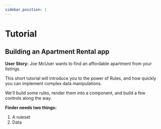 ```yaml
---
sidebar_position: 1
---
```


# Tutorial

## Building an Apartment Rental app

**User Story:** Joe McUser wants to find an affordable apartment from your listings.

This short tutorial will introduce you to the power of Rules, and how quickly you can implement complex data manipulations.

We'll build some rules, render them into a component, and build a few controls along the way.

**Finder needs two things:**

1. A ruleset
2. Data
